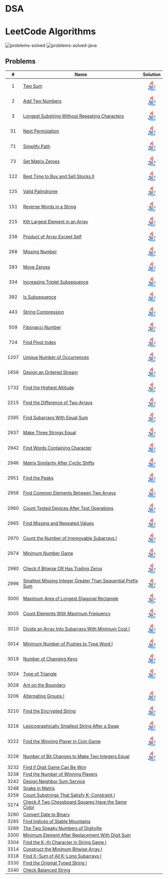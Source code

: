 # DSA
# LeetCode Algorithms

![problems-solved](https://img.shields.io/badge/Problems%20Solved-682/2813-1f425f.svg)
![problems-solved-java](https://img.shields.io/badge/Java-234-1abc9c.svg)



## Problems
|  #   | Name                                                                                                                                                                   |                                                                                                             Solution                                                                                                             |                                                                                                                           
|:----:|------------------------------------------------------------------------------------------------------------------------------------------------------------------------|:--------------------------------------------------------------------------------------------------------------------------------------------------------------------------------------------------------------------------------:|
|  1   | [Two Sum](https://leetcode.com/problems/two-sum)                                                                                                                       |                                                                  [![Java](assets/java.png)](src/Arrays/TwoSum.java)                               | 
|  2   | [Add Two Numbers](https://leetcode.com/problems/add-two-numbers)                                                                                                       |                                                          [![Java](assets/java.png)](src/linkedList/AddTwoNumbers.java)     |                                                                                                                                   |
|  3   | [Longest Substring Without Repeating Characters](https://leetcode.com/problems/longest-substring-without-repeating-characters)                                         |                                                                         [![Java](assets/java.png)](src/HashMap/LongestSubstringWithoutRepeatingCharacters.java)                                                                          |                                                                                                                                   |
|  31  | [Next Permutation](https://leetcode.com/problems/next-permutation) |[![Java](assets/java.png)](src/Arrays/NextPermutation.java)  |
|  71  | [Simplify Path](https://leetcode.com/problems/simplify-path)                                                                                                           |                                                                                        [![Java](assets/java.png)](src/SimplifyPath.java)                                                                                         |                                                                                                                                   |
|  73  | [Set Matrix Zeroes](https://leetcode.com/problems/set-matrix-zeroes)                                                                                                   |                                                                                       [![Java](assets/java.png)](src/Arrays/SetMatrixZeroes.java)                                                                                       |                                                                                                                                   |
| 122  | [Best Time to Buy and Sell Stocks II](https://leetcode.com/problems/best-time-to-buy-and-sell-stock-ii)                                                                |                                          [![Java](assets/java.png)](src/greedyAlgos/BestTimeToBuyAndSellStockII.java)                               |                                                                                                                                   |
| 125  | [Valid Palindrome](https://leetcode.com/problems/valid-palindrome)                                                                                                     |                                                         [![Java](assets/java.png)](src/Two-Pointers/ValidPalindrome.java)                                                      |                                                                                                                                   |
| 151  | [Reverse Words in a String](https://leetcode.com/problems/reverse-words-in-a-string)                                                                                   |                                                                                    [![Java](assets/java.png)](src/Arrays/ReverseWordsInAString.java)                                                                                    |                                                                                                                                   |
| 215  | [Kth Largest Element in an Array](https://leetcode.com/problems/kth-largest-element-in-an-array)                                                                       |                                                                                 [![Java](assets/java.png)](src/Queue/KthLargestElementInAnArray.java)                                                                                  |                                                                                                                                   |
| 238  | [Product of Array Except Self](https://leetcode.com/problems/product-of-array-except-self)                                                                             |                                                                                 [![Java](assets/java.png)](src/Arrays/ProductofArrayExceptSelf.java)                                                                                  |                                                                                                                                   |
| 268  | [Missing Number](https://leetcode.com/problems/missing-number) |    [![Java](assets/java.png)](src/Arrays/MissingNumber.java)                                                                                       | 
| 283  | [Move Zeroes](https://leetcode.com/problems/move-zeroes)                                                                                                               |                                                               [![Java](assets/java.png)](src/Arrays/MoveZeroes.java)    |
| 334  | [Increasing Triplet Subsequence](https://leetcode.com/problems/increasing-triplet-subsequence)                                                                         |                                                            [![Java](assets/java.png)](src/Arrays/IncreasingTripletSubsequence.java)                                                                                                                                                                                                                                  |    
| 392  | [Is Subsequence](https://leetcode.com/problems/is-subsequence)                                                                                                         |                                                           [![Java](assets/java.png)](src/Two-pointers/IsSubsequence.java)                |                                                                                                                                   |
| 443  | [String Compression](https://leetcode.com/problems/string-compression)                                                                                                 |                                                       [![Java](assets/java.png)](src/Arrays/StringCompression.java)     |                                                                                                                                   |
| 509  | [Fibonacci Number](https://leetcode.com/problems/fibonacci-number)                                                                                                     |                                                         [![Java](assets/java.png)](src/FibonacciNumber.java)      |                                                                                                                                   |
| 724  | [Find Pivot Index](https://leetcode.com/problems/find-pivot-index)                                                                                                     |                                                          [![Java](assets/java.png)](src/PrefixSum/FindPivotIndex.java)                                                 |      
| 1207 | [Unique Number of Occurrences](https://leetcode.com/problems/unique-number-of-occurrences)    |                                                                                  [![Java](assets/java.png)](src/Arrays/UniqueNumberOfOccurrences.java)                                                                                  |                                                                                                                                   |
| 1656 | [Design an Ordered Stream](https://leetcode.com/problems/design-an-ordered-stream)                                                                                     |                                                                                    [![Java](assets/java.png)](src/DesignAnOrderedStream.java)                                                                                    |                                                                                                                                   |
| 1732 | [Find the Highest Altitude](https://leetcode.com/problems/find-the-highest-altitude)                                                                                   |                                                                                   [![Java](assets/java.png)](src/PrefixSum/FindtheHighestAltitude.java)                                                                                    |                                                                                                                                   |
| 2215 | [Find the Difference of Two Arrays](https://leetcode.com/problems/find-the-difference-of-two-arrays)                                                                   |                                                                                [![Java](assets/java.png)](src/HashMap/FindTheDifferenceOfTwoArrays.java)                                                                                 |                                                                                                                                   |
| 2395 | [Find Subarrays With Equal Sum](https://leetcode.com/problems/find-subarrays-with-equal-sum)                                                                           |                                                                                  [![Java](assets/java.png)](src/FindSubarraysWithEqualSum.java)                                                                                  |                                                                                                                                   |
| 2937 | [Make Three Strings Equal](https://leetcode.com/problems/make-three-strings-equal)                                                                                     |                                                                                    [![Java](assets/java.png)](src/MakeThreeStringsEqual.java)                                                                                    |                                                                                                                                   |
| 2942 | [Find Words Containing Character](https://leetcode.com/problems/find-words-containing-character)                                                                       |                                                                                [![Java](assets/java.png)](src/FindWordsContainingCharacter.java)                                                                                 |                                                                                                                                   |
| 2946 | [Matrix Similarity After Cyclic Shifts](https://leetcode.com/problems/matrix-similarity-after-cyclic-shifts)                                                           |                                                                              [![Java](assets/java.png)](src/MatrixSimilarityAfterCyclicShifts.java)                                                                              |                                                                                                                                   |
| 2951 | [Find the Peaks](https://leetcode.com/problems/find-the-peaks)                                                                                                         |                                                                                        [![Java](assets/java.png)](src/FindThePeaks.java)                                                                                         |                                                                                                                                   |
| 2956 | [Find Common Elements Between Two Arrays](https://leetcode.com/problems/find-common-elements-between-two-arrays)                                                       |                                                                             [![Java](assets/java.png)](src/FindCommonElementsBetweenTwoArrays.java)                                                                              |                                                                                                                                   |
| 2960 | [Count Tested Devices After Test Operations](https://leetcode.com/problems/count-tested-devices-after-test-operations)                                                 |                                                                            [![Java](assets/java.png)](src/CountTestedDevicesAfterTestOperations.java)                                                                            |                                                                                                                                   |
| 2965 | [Find Missing and Repeated Values](https://leetcode.com/problems/find-missing-and-repeated-values)                                                                     |                                                                                [![Java](assets/java.png)](src/FindMissingAndRepeatedValues.java)                                                                                 |                                                                                                                                   |
| 2970 | [Count the Number of Irremovable Subarrays I](https://leetcode.com/problems/count-the-number-of-incremovable-subarrays-i)                                              |                                                                           [![Java](assets/java.png)](src/CountTheNumberOfIncremovableSubarraysI.java)                                                                            |                                                                                                                                   |
| 2974 | [Minimum Number Game](https://leetcode.com/problems/minimum-number-game)                                                                                               |                                                                                      [![Java](assets/java.png)](src/MinimumNumberGame.java)                                                                                      |                                                                                                                                   |
| 2980 | [Check if Bitwise OR Has Trailing Zeros](https://leetcode.com/problems/check-if-bitwise-or-has-trailing-zeros)                                                         |                                                                              [![Java](assets/java.png)](src/CheckIfBitwiseORHasTrailingZeros.java)                                                                               |                                                                                                                                   |
| 2996 | [Smallest Missing Integer Greater Than Sequential Prefix Sum](https://leetcode.com/problems/smallest-missing-integer-greater-than-sequential-prefix-sum)               |                                                                    [![Java](assets/java.png)](src/SmallestMissingIntegerGreaterThanSequentialPrefixSum.java)                                                                     |                                                                                                                                   |
| 3000 | [Maximum Area of Longest Diagonal Rectangle](https://leetcode.com/problems/maximum-area-of-longest-diagonal-rectangle)                                                 |                                                                            [![Java](assets/java.png)](src/MaximumAreaOfLongestDiagonalRectangle.java)                                                                            |                                                                                                                                   |
| 3005 | [Count Elements With Maximum Frequency](https://leetcode.com/problems/count-elements-with-maximum-frequency)                                                           |                                                                              [![Java](assets/java.png)](src/CountElementsWithMaximumFrequency.java)                                                                              |                                                                                                                                   |
| 3010 | [Divide an Array Into Subarrays With Minimum Cost I](https://leetcode.com/problems/divide-an-array-into-subarrays-with-minimum-cost-i)                                 |                                                                         [![Java](assets/java.png)](src/DivideAnArrayIntoSubarraysWithMinimumCostI.java)                                                                          |                                                                                                                                   |
| 3014 | [Minimum Number of Pushes to Type Word I](https://leetcode.com/problems/minimum-number-of-pushes-to-type-word-i)                                                       |                                                                              [![Java](assets/java.png)](src/MinimumNumberOfPushesToTypeWordI.java)                                                                               |                                                                                                                                   |
| 3019 | [Number of Changing Keys](https://leetcode.com/problems/number-of-changing-keys)                                                                                       |                                                                                    [![Java](assets/java.png)](src/NumberOfChangingKeys.java)                                                                                     |                                                                                                                                   |
| 3024 | [Type of Triangle](https://leetcode.com/problems/type-of-triangle)                                                                                                     |                                                                                       [![Java](assets/java.png)](src/TypeOfTriangle.java)                                                                                        |                                                                                                                                   |
| 3028 | [Ant on the Boundary](https://leetcode.com/problems/ant-on-the-boundary)  
| 3206 | [Alternating Groups I](https://leetcode.com/problems/alternating-groups-i)                                                                                             |                                                                                     [![Java](assets/java.png)](src/AlternatingGroupsI.java)                                                                                      |                                                                                                                                   |
| 3210 | [Find the Encrypted String](https://leetcode.com/problems/find-the-encrypted-string)                                                                                   |                                                                                   [![Java](assets/java.png)](src/FindTheEncryptedString.java)                                                                                    |                                                                                                                                   |
| 3216 | [Lexicographically Smallest String After a Swap](https://leetcode.com/problems/lexicographically-smallest-string-after-a-swap)                                         |                                                                          [![Java](assets/java.png)](src/LexicographicallySmallestStringAfterASwap.java)                                                                          |                                                                                                                                   |
| 3222 | [Find the Winning Player in Coin Game](https://leetcode.com/problems/find-the-winning-player-in-coin-game)                                                             |                                                                               [![Java](assets/java.png)](src/FindTheWinningPlayerInCoinGame.java)                                                                                |                                                                                                                                   |
| 3226 | [Number of Bit Changes to Make Two Integers Equal](https://leetcode.com/problems/number-of-bit-changes-to-make-two-integers-equal)                                     |                                                                          [![Java](assets/java.png)](src/NumberOfBitChangesToMakeTwoIntegersEqual.java)                                                                           |                                                                                                                                   |
| 3232 | [Find if Digit Game Can Be Won](https://leetcode.com/problems/find-if-digit-game-can-be-won)                                                                           |                                                                                                                                                                                                                                  |                                                                                                                                   |
| 3238 | [Find the Number of Winning Players](https://leetcode.com/problems/find-the-number-of-winning-players)                                                                 |                                                                                                                                                                                                                                  |                                                                                                                                   |
| 3242 | [Design Neighbor Sum Service](https://leetcode.com/problems/design-neighbor-sum-service)                                                                               |                                                                                                                                                                                                                                  |                                                                                                                                   |
| 3248 | [Snake in Matrix](https://leetcode.com/problems/snake-in-matrix)                                                                                                       |                                                                                                                                                                                                                                  |                                                                                                                                   |
| 3258 | [Count Substrings That Satisfy K-Constraint I](https://leetcode.com/problems/count-substrings-that-satisfy-k-constraint-i)        
| 3274 | [Check if Two Chessboard Squares Have the Same Color](https://leetcode.com/problems/check-if-two-chessboard-squares-have-the-same-color)                               |                                                                                                                                                                                                                                  |                                                                                                                                   |
| 3280 | [Convert Date to Binary](https://leetcode.com/problems/convert-date-to-binary)                                                                                         |                                                                                                                                                                                                                                  |                                                                                                                                   |
| 3285 | [Find Indices of Stable Mountains](https://leetcode.com/problems/find-indices-of-stable-mountains)                                                                     |                                                                                                                                                                                                                                  |                                                                                                                                   |
| 3289 | [The Two Sneaky Numbers of Digitville](https://leetcode.com/problems/the-two-sneaky-numbers-of-digitville)                                                             |                                                                                                                                                                                                                                  |                                                                                                                                   |
| 3300 | [Minimum Element After Replacement With Digit Sum](https://leetcode.com/problems/minimum-element-after-replacement-with-digit-sum)                                     |                                                                                                                                                                                                                                  |                                                                                                                                   |
| 3304 | [Find the K-th Character in String Game I](https://leetcode.com/problems/find-the-k-th-character-in-string-game-i)                                                     |                                                                                                                                                                                                                                  |                                                                                                                                   |
| 3314 | [Construct the Minimum Bitwise Array I](https://leetcode.com/problems/construct-the-minimum-bitwise-array-i)                                                           |                                                                                                                                                                                                                                  |                                                                                                                                   |
| 3318 | [Find X-Sum of All K-Long Subarrays I](https://leetcode.com/problems/find-x-sum-of-all-k-long-subarrays-i)                                                             |                                                                                                                                                                                                                                  |                                                                                                                                   |
| 3330 | [Find the Original Typed String I](https://leetcode.com/problems/find-the-original-typed-string-i)                                                                     |                                                                                                                                                                                                                                  |                                                                                                                                   |
| 3340 | [Check Balanced String](https://leetcode.com/problems/check-balanced-string)   
